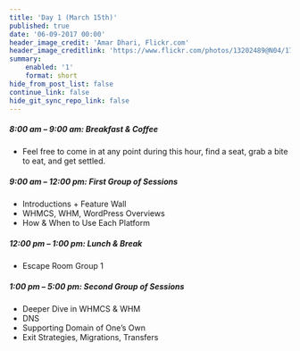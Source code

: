 ```yaml
---
title: 'Day 1 (March 15th)'
published: true
date: '06-09-2017 00:00'
header_image_credit: 'Amar Dhari, Flickr.com'
header_image_creditlink: 'https://www.flickr.com/photos/13202489@N04/17656394823/'
summary:
    enabled: '1'
    format: short
hide_from_post_list: false
continue_link: false
hide_git_sync_repo_link: false
---
```


##### 8:00 am – 9:00 am: Breakfast & Coffee
*  Feel free to come in at any point during this hour,
find a seat, grab a bite to eat, and get settled.


##### 9:00 am – 12:00 pm: First Group of Sessions
* Introductions + Feature Wall
* WHMCS, WHM, WordPress Overviews
* How & When to Use Each Platform

##### 12:00 pm – 1:00 pm: Lunch & Break
* Escape Room Group 1

##### 1:00 pm – 5:00 pm: Second Group of Sessions
* Deeper Dive in WHMCS & WHM
* DNS
* Supporting Domain of One’s Own
* Exit Strategies, Migrations, Transfers